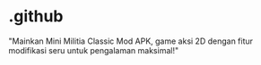 # .github
"Mainkan Mini Militia Classic Mod APK, game aksi 2D dengan fitur modifikasi seru untuk pengalaman maksimal!"
